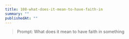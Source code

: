 ```yaml
---
title: 108-what-does-it-mean-to-have-faith-in
summary: ""
publishedAt: ""
---
```


> Prompt: What does it mean to have faith in something

